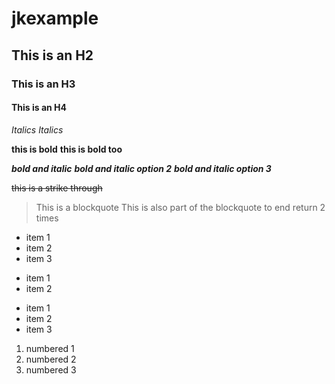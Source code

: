 # jkexample
## This is an H2
### This is an H3
#### This is an H4

*Italics*
_Italics_

**this is bold**
__this is bold too__

***bold and italic***
**_bold and italic option 2_**
*__bold and italic option 3__*

~~this is a strike through~~

> This is a blockquote
> This is also part of the blockquote to end return 2 times

* item 1
* item 2
* item 3

+ item 1
+ item 2

- item 1
- item 2
- item 3

1. numbered 1
2. numbered 2
3. numbered 3


